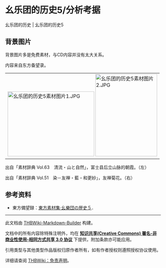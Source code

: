 # 幺乐团的历史5/分析考据

<!-- source html: G:\repos\THBWiki-Markdown-Builder\THBWikiMarkdown\Temp\main\8\87\ns0%3A%E5%B9%BA%E4%B9%90%E5%9B%A2%E7%9A%84%E5%8E%86%E5%8F%B25%2F%E5%88%86%E6%9E%90%E8%80%83%E6%8D%AE.html -->

幺乐团的历史 | 幺乐团的历史5


## 背景图片
  
背景图片多是免费素材，与CD内容并没有太大关系。  

  
  
内容来自东方备望录。
  


<table>
<tbody><tr>
<td><a href="./文件-幺乐团的历史5素材图片1.JPG.md" class="image"><img alt="幺乐团的历史5素材图片1.JPG" src="https://upload.thwiki.cc/thumb/a/a2/%E5%B9%BA%E4%B9%90%E5%9B%A2%E7%9A%84%E5%8E%86%E5%8F%B25%E7%B4%A0%E6%9D%90%E5%9B%BE%E7%89%871.JPG/280px-%E5%B9%BA%E4%B9%90%E5%9B%A2%E7%9A%84%E5%8E%86%E5%8F%B25%E7%B4%A0%E6%9D%90%E5%9B%BE%E7%89%871.JPG" decoding="async" loading="lazy" width="280" height="210" srcset="https://upload.thwiki.cc/a/a2/%E5%B9%BA%E4%B9%90%E5%9B%A2%E7%9A%84%E5%8E%86%E5%8F%B25%E7%B4%A0%E6%9D%90%E5%9B%BE%E7%89%871.JPG 1.5x" data-file-width="320" data-file-height="240"></a> <a href="./文件-幺乐团的历史5素材图片2.JPG.md" class="image"><img alt="幺乐团的历史5素材图片2.JPG" src="https://upload.thwiki.cc/thumb/5/5d/%E5%B9%BA%E4%B9%90%E5%9B%A2%E7%9A%84%E5%8E%86%E5%8F%B25%E7%B4%A0%E6%9D%90%E5%9B%BE%E7%89%872.JPG/200px-%E5%B9%BA%E4%B9%90%E5%9B%A2%E7%9A%84%E5%8E%86%E5%8F%B25%E7%B4%A0%E6%9D%90%E5%9B%BE%E7%89%872.JPG" decoding="async" loading="lazy" width="200" height="267" srcset="https://upload.thwiki.cc/5/5d/%E5%B9%BA%E4%B9%90%E5%9B%A2%E7%9A%84%E5%8E%86%E5%8F%B25%E7%B4%A0%E6%9D%90%E5%9B%BE%E7%89%872.JPG 1.5x" data-file-width="240" data-file-height="320"></a>
</td></tr></tbody></table>


  
出自「素材辞典 Vol.63　清流・山と自然」，富士县后立山脉的朝霞。（左）  

出自「素材辞典 Vol.51　染－友禅・藍・和更紗」，友禅菊花。（右）  

  


## 参考资料
- 東方備望録：[東方素材集·幺樂団の歴史５](http://ohgosho.ehoh.net/sozai/zcd.htm)．





---

此文档由 [THBWiki-Markdown-Builder](https://github.com/Delsin-Yu/THBWiki-Markdown-Builder) 构建。

文档中的所有内容除特殊注明外，均在 [**知识共享(Creative Commons) 署名-非商业性使用-相同方式共享 3.0 协议**](https://creativecommons.org/licenses/by-sa/3.0/deed.zh-hans) 下提供，附加条款亦可能应用。

引用类型与其他类型作品版权归原作者所有，如有作者授权则遵照授权协议使用。

详细请查阅 [THBWiki：免责声明](https://thbwiki.cc/THBWiki:%E5%85%8D%E8%B4%A3%E5%A3%B0%E6%98%8E)。

